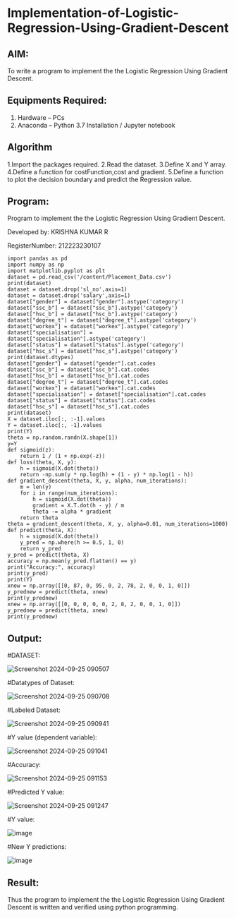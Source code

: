 # Implementation-of-Logistic-Regression-Using-Gradient-Descent

## AIM:
To write a program to implement the the Logistic Regression Using Gradient Descent.

## Equipments Required:
1. Hardware – PCs
2. Anaconda – Python 3.7 Installation / Jupyter notebook

## Algorithm
1.Import the packages required. 
2.Read the dataset. 
3.Define X and Y array. 
4.Define a function for costFunction,cost and gradient. 
5.Define a function to plot the decision boundary and predict the Regression value.

## Program:

Program to implement the the Logistic Regression Using Gradient Descent.

Developed by: KRISHNA KUMAR R

RegisterNumber:  212223230107

```
import pandas as pd
import numpy as np
import matplotlib.pyplot as plt
dataset = pd.read_csv('/content/Placement_Data.csv')
print(dataset)
dataset = dataset.drop('sl_no',axis=1) 
dataset = dataset.drop('salary',axis=1)
dataset["gender"] = dataset["gender"].astype('category')
dataset["ssc_b"] = dataset["ssc_b"].astype('category')
dataset["hsc_b"] = dataset["hsc_b"].astype('category')
dataset["degree_t"] = dataset["degree_t"].astype('category')
dataset["workex"] = dataset["workex"].astype('category')
dataset["specialisation"] = dataset["specialisation"].astype('category')
dataset["status"] = dataset["status"].astype('category')
dataset["hsc_s"] = dataset["hsc_s"].astype('category')
print(dataset.dtypes)
dataset["gender"] = dataset["gender"].cat.codes
dataset["ssc_b"] = dataset["ssc_b"].cat.codes
dataset["hsc_b"] = dataset["hsc_b"].cat.codes
dataset["degree_t"] = dataset["degree_t"].cat.codes
dataset["workex"] = dataset["workex"].cat.codes
dataset["specialisation"] = dataset["specialisation"].cat.codes
dataset["status"] = dataset["status"].cat.codes
dataset["hsc_s"] = dataset["hsc_s"].cat.codes
print(dataset)
X = dataset.iloc[:, :-1].values
Y = dataset.iloc[:, -1].values
print(Y)
theta = np.random.randn(X.shape[1])
y=Y
def sigmoid(z):
    return 1 / (1 + np.exp(-z))
def loss(theta, X, y):
    h = sigmoid(X.dot(theta))
    return -np.sum(y * np.log(h) + (1 - y) * np.log(1 - h))
def gradient_descent(theta, X, y, alpha, num_iterations):
    m = len(y)
    for i in range(num_iterations):
        h = sigmoid(X.dot(theta))
        gradient = X.T.dot(h - y) / m
        theta -= alpha * gradient
    return theta
theta = gradient_descent(theta, X, y, alpha=0.01, num_iterations=1000)
def predict(theta, X):
    h = sigmoid(X.dot(theta))
    y_pred = np.where(h >= 0.5, 1, 0)
    return y_pred
y_pred = predict(theta, X)
accuracy = np.mean(y_pred.flatten() == y)
print("Accuracy:", accuracy)
print(y_pred)
print(Y)
xnew = np.array([[0, 87, 0, 95, 0, 2, 78, 2, 0, 0, 1, 0]])
y_prednew = predict(theta, xnew)
print(y_prednew)
xnew = np.array([[0, 0, 0, 0, 0, 2, 8, 2, 0, 0, 1, 0]])
y_prednew = predict(theta, xnew)
print(y_prednew)
```
## Output:

#DATASET:

![Screenshot 2024-09-25 090507](https://github.com/user-attachments/assets/a82dfd44-8a8a-42c9-83f4-f7e927beab43)

#Datatypes of Dataset:

![Screenshot 2024-09-25 090708](https://github.com/user-attachments/assets/ffcaa580-160f-46d5-963e-ed53e10029ab)

#Labeled Dataset:

![Screenshot 2024-09-25 090941](https://github.com/user-attachments/assets/5857a294-912f-43a1-8a29-2ffeabca76c0)

#Y value (dependent variable):

![Screenshot 2024-09-25 091041](https://github.com/user-attachments/assets/14f50fa0-06a5-4a9b-964b-ccef7bd29113)

#Accuracy:

![Screenshot 2024-09-25 091153](https://github.com/user-attachments/assets/6d59b799-942d-4cf4-8ad6-0cf6146e8d6a)

#Predicted Y value:

![Screenshot 2024-09-25 091247](https://github.com/user-attachments/assets/33e6e46c-4416-424d-9eaf-ceee79d948f5)

#Y value:

![image](https://github.com/user-attachments/assets/2fa19613-35dc-4c82-a052-95c7944aed75)

#New Y predictions:

![image](https://github.com/user-attachments/assets/19ee28e9-77fb-41bb-b3e2-78816c28058b)

## Result:
Thus the program to implement the the Logistic Regression Using Gradient Descent is written and verified using python programming.


